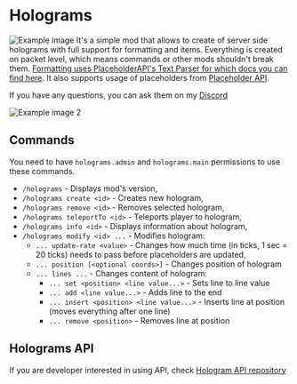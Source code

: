 # Holograms
![Example image](https://i.imgur.com/UVkrydt.png)
It's a simple mod that allows to create of server side holograms with full support for formatting and items.
Everything is created on packet level, which means commands or other mods shouldn't break them.
[Formatting uses PlaceholderAPI's Text Parser for which docs you can find here](https://github.com/Patbox/FabricPlaceholderAPI/blob/1.17/TEXT_FORMATTING.md).
It also supports usage of placeholders from [Placeholder API](https://github.com/Patbox/FabricPlaceholderAPI/wiki).

If you have any questions, you can ask them on my [Discord](https://pb4.eu/discord)

![Example image 2](https://i.imgur.com/7VacPE7.gif)

## Commands
You need to have `holograms.admin` and `holograms.main` permissions to use these commands.

* `/holograms` - Displays mod's version,
* `/holograms create <id>` - Creates new hologram,
* `/holograms remove <id>` - Removes selected hologram,
* `/holograms teleportTo <id>` - Teleports player to hologram,
* `/holograms info <id>` - Displays information about hologram,
* `/holograms modify <id> ...` - Modifies hologram:
  * `... update-rate <value>` - Changes how much time (in ticks, 1 sec = 20 ticks) needs to pass before placeholders are updated,
  * `... position [<optional coords>]` - Changes position of hologram
  * `... lines ...` - Changes content of hologram:
    * `... set <position> <line value...>` - Sets line to line value
    * `... add <line value...>` - Adds line to the end
    * `... insert <position> <line value...>` - Inserts line at position (moves everything after one line)
    * `... remove <position>` - Removes line at position


## Holograms API
If you are developer interested in using API, check [Hologram API repository](https://github.com/Patbox/HologramAPI)